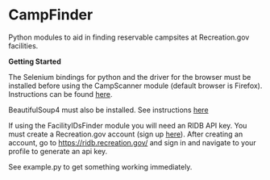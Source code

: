 # CampFinder #

Python modules to aid in finding reservable campsites at Recreation.gov facilities. 

**Getting Started**

The Selenium bindings for python and the driver for the browser must be installed before using the CampScanner module (default browser is Firefox). Instructions can be found [here](https://selenium-python.readthedocs.io/installation.html#downloading-python-bindings-for-selenium).

BeautifulSoup4 must also be installed. See instructions [here](https://www.crummy.com/software/BeautifulSoup/)

If using the FacilityIDsFinder module you will need an RIDB API key. You must create a Recreation.gov account (sign up [here](https://www.recreation.gov/sign-up)). After creating an account, go to https://ridb.recreation.gov/ and sign in and navigate to your profile to generate an api key. 


See example.py to get something working immediately.
